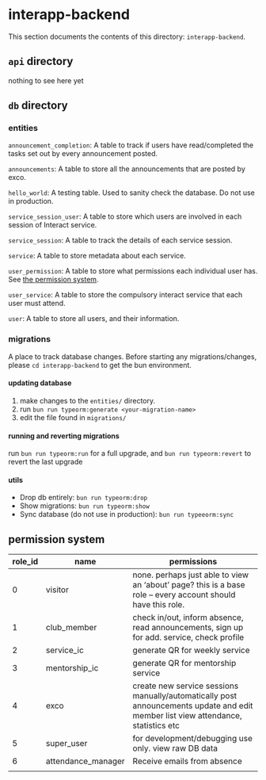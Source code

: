 # interapp-backend

This section documents the contents of this directory: `interapp-backend`.

## `api` directory

nothing to see here yet

## `db` directory

### entities

`announcement_completion`: A table to track if users have read/completed the tasks set out by every announcement posted.

`announcements`: A table to store all the announcements that are posted by exco.

`hello_world`: A testing table. Used to sanity check the database. Do not use in production.

`service_session_user`: A table to store which users are involved in each session of Interact service.

`service_session`: A table to track the details of each service session.

`service`: A table to store metadata about each service.

`user_permission`: A table to store what permissions each individual user has. See [the permission system](#permission-system).

`user_service`: A table to store the compulsory interact service that each user must attend.

`user`: A table to store all users, and their information.

### migrations

A place to track database changes. Before starting any migrations/changes, please `cd interapp-backend` to get the bun environment.

#### updating database

1. make changes to the `entities/` directory.
2. run `bun run typeorm:generate <your-migration-name>`
3. edit the file found in `migrations/`

#### running and reverting migrations

run `bun run typeorm:run` for a full upgrade, and `bun run typeorm:revert` to revert the last upgrade

#### utils

- Drop db entirely: `bun run typeorm:drop`
- Show migrations: `bun run typeorm:show`
- Sync database (do not use in production): `bun run typeeorm:sync`

## permission system

| role_id | name               | permissions                                                                                                                       |
| ------- | ------------------ | --------------------------------------------------------------------------------------------------------------------------------- |
| 0       | visitor            | none. perhaps just able to view an ‘about’ page? this is a base role – every account should have this role.                       |
| 1       | club_member        | check in/out, inform absence, read announcements, sign up for add. service, check profile                                         |
| 2       | service_ic         | generate QR for weekly service                                                                                                    |
| 3       | mentorship_ic      | generate QR for mentorship service                                                                                                |
| 4       | exco               | create new service sessions manually/automatically post announcements update and edit member list view attendance, statistics etc |
| 5       | super_user         | for development/debugging use only. view raw DB data                                                                              |
| 6       | attendance_manager | Receive emails from absence                                                                                                       |
|         |                    |                                                                                                                                   |
